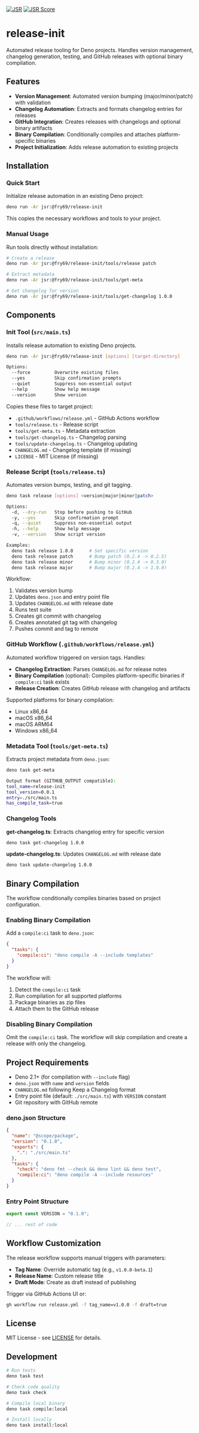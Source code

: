 [![JSR](https://jsr.io/badges/@fry69/release-init)](https://jsr.io/@fry69/release-init)
[![JSR Score](https://jsr.io/badges/@fry69/release-init/score)](https://jsr.io/@fry69/release-init/score)

# release-init

Automated release tooling for Deno projects. Handles version management,
changelog generation, testing, and GitHub releases with optional binary
compilation.

## Features

- **Version Management**: Automated version bumping (major/minor/patch) with
  validation
- **Changelog Automation**: Extracts and formats changelog entries for releases
- **GitHub Integration**: Creates releases with changelogs and optional binary
  artifacts
- **Binary Compilation**: Conditionally compiles and attaches platform-specific
  binaries
- **Project Initialization**: Adds release automation to existing projects

## Installation

### Quick Start

Initialize release automation in an existing Deno project:

```bash
deno run -Ar jsr:@fry69/release-init
```

This copies the necessary workflows and tools to your project.

### Manual Usage

Run tools directly without installation:

```bash
# Create a release
deno run -Ar jsr:@fry69/release-init/tools/release patch

# Extract metadata
deno run -Ar jsr:@fry69/release-init/tools/get-meta

# Get changelog for version
deno run -Ar jsr:@fry69/release-init/tools/get-changelog 1.0.0
```

## Components

### Init Tool (`src/main.ts`)

Installs release automation to existing Deno projects.

```bash
deno run -Ar jsr:@fry69/release-init [options] [target-directory]

Options:
  --force         Overwrite existing files
  --yes           Skip confirmation prompts
  --quiet         Suppress non-essential output
  --help          Show help message
  --version       Show version
```

Copies these files to target project:

- `.github/workflows/release.yml` - GitHub Actions workflow
- `tools/release.ts` - Release script
- `tools/get-meta.ts` - Metadata extraction
- `tools/get-changelog.ts` - Changelog parsing
- `tools/update-changelog.ts` - Changelog updating
- `CHANGELOG.md` - Changelog template (if missing)
- `LICENSE` - MIT License (if missing)

### Release Script (`tools/release.ts`)

Automates version bumps, testing, and git tagging.

```bash
deno task release [options] <version|major|minor|patch>

Options:
  -d, --dry-run   Stop before pushing to GitHub
  -y, --yes       Skip confirmation prompt
  -q, --quiet     Suppress non-essential output
  -h, --help      Show help message
  -v, --version   Show script version

Examples:
  deno task release 1.0.0      # Set specific version
  deno task release patch      # Bump patch (0.2.4 -> 0.2.5)
  deno task release minor      # Bump minor (0.2.4 -> 0.3.0)
  deno task release major      # Bump major (0.2.4 -> 1.0.0)
```

Workflow:

1. Validates version bump
2. Updates `deno.json` and entry point file
3. Updates `CHANGELOG.md` with release date
4. Runs test suite
5. Creates git commit with changelog
6. Creates annotated git tag with changelog
7. Pushes commit and tag to remote

### GitHub Workflow (`.github/workflows/release.yml`)

Automated workflow triggered on version tags. Handles:

- **Changelog Extraction**: Parses `CHANGELOG.md` for release notes
- **Binary Compilation** (optional): Compiles platform-specific binaries if
  `compile:ci` task exists
- **Release Creation**: Creates GitHub release with changelog and artifacts

Supported platforms for binary compilation:

- Linux x86_64
- macOS x86_64
- macOS ARM64
- Windows x86_64

### Metadata Tool (`tools/get-meta.ts`)

Extracts project metadata from `deno.json`:

```bash
deno task get-meta

Output format (GITHUB_OUTPUT compatible):
tool_name=release-init
tool_version=0.0.1
entry=./src/main.ts
has_compile_task=true
```

### Changelog Tools

**get-changelog.ts**: Extracts changelog entry for specific version

```bash
deno task get-changelog 1.0.0
```

**update-changelog.ts**: Updates `CHANGELOG.md` with release date

```bash
deno task update-changelog 1.0.0
```

## Binary Compilation

The workflow conditionally compiles binaries based on project configuration.

### Enabling Binary Compilation

Add a `compile:ci` task to `deno.json`:

```json
{
  "tasks": {
    "compile:ci": "deno compile -A --include templates"
  }
}
```

The workflow will:

1. Detect the `compile:ci` task
2. Run compilation for all supported platforms
3. Package binaries as zip files
4. Attach them to the GitHub release

### Disabling Binary Compilation

Omit the `compile:ci` task. The workflow will skip compilation and create a
release with only the changelog.

## Project Requirements

- Deno 2.1+ (for compilation with `--include` flag)
- `deno.json` with `name` and `version` fields
- `CHANGELOG.md` following Keep a Changelog format
- Entry point file (default: `./src/main.ts`) with `VERSION` constant
- Git repository with GitHub remote

### deno.json Structure

```json
{
  "name": "@scope/package",
  "version": "0.1.0",
  "exports": {
    ".": "./src/main.ts"
  },
  "tasks": {
    "check": "deno fmt --check && deno lint && deno test",
    "compile:ci": "deno compile -A --include resources"
  }
}
```

### Entry Point Structure

```typescript
export const VERSION = "0.1.0";

// ... rest of code
```

## Workflow Customization

The release workflow supports manual triggers with parameters:

- **Tag Name**: Override automatic tag (e.g., `v1.0.0-beta.1`)
- **Release Name**: Custom release title
- **Draft Mode**: Create as draft instead of publishing

Trigger via GitHub Actions UI or:

```bash
gh workflow run release.yml -f tag_name=v1.0.0 -f draft=true
```

## License

MIT License - see [LICENSE](LICENSE) for details.

## Development

```bash
# Run tests
deno task test

# Check code quality
deno task check

# Compile local binary
deno task compile:local

# Install locally
deno task install:local
```
